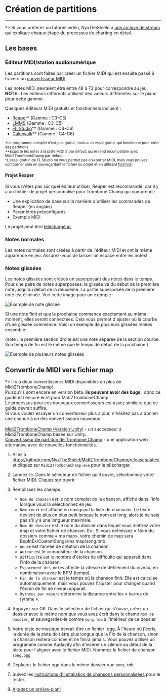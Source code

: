 # Création de partitions
---

?> Si vous préférez un tutoriel vidéo, NyxTheShield a [une archive de stream](https://www.youtube.com/watch?v=ig27SlJveGs) qui explique chaque étape du processus de charting en détail.

## Les bases
### Éditeur MIDI/station audionumérique
Les partitions sont faites par créer un fichier MIDI qui est ensuite passé à travers un [convertisseur MIDI](#converting-midi-to-map-file).

Les notes MIDI devraient être entre 48 à 72 pour correspondre au jeu. <br> **NOTE :** Les éditeurs différents utilisent des valeurs différentes sur le piano pour cette gamme.

Quelques éditeurs MIDI gratuits et fonctionnels incluent :
- [Reaper](https://www.reaper.fm/download.php)* (Gamme : C3-C5)
- [LMMS](https://lmms.io/download#windows) (Gamme : C3-C5)
- [FL Studio](https://www.image-line.com/fl-studio-download/)*† (Gamme : C4-C6)
- [Cakewalk](https://www.bandlab.com/products/cakewalk)** (Gamme : C4-C6)

<sub>*Le programme complet n'est pas gratuit, mais a un essai gratuit qui fonctionne pour créer des partitions.</sub><br> <sub>**Exporte les notes à la piste MIDI 2 par défaut, qui le rend incompatible avec Midi2TromboneChamp par défaut.</sub><br> <sub>†L'essai gratuit de FL Studio ne vous permet pas d'exporter MIDI, mais vous pouvez contourner cela en sauvegardant le fichier du projet et en utilisant <a href="https://github.com/Kaydax/flp2midi/releases/latest">flp2midi</a>.</p>

<h4 spaces-before="0">
  Projet Reaper
</h4>

<p spaces-before="0">
  Si vous n'êtes pas sûr quel éditeur utiliser, Reaper est recommandé, car il y a un fichier de projet personnalisé pour Trombone Champ qui comprend :
</p>

<ul>
  <li>
    Une explication de base sur la manière d'utiliser les commandes de Reaper (en anglais)
  </li>
  <li>
    Paramètres préconfigurés
  </li>
  <li>
    Exemple MIDI
  </li>
</ul>

<p spaces-before="0">
  Le projet peut être <a href="https://trombone.wiki/docs/files/REAPER_Trombone_Champ_Charting_Template.zip">téléchargé ici</a>.
</p>

<h3 spaces-before="0">
  Notes normales
</h3>

<p spaces-before="0">
  Les notes normales sont créées à partir de l'éditeur MIDI et ont la même apparence en jeu. Assurez-vous de laisser un espace entre les notes!
</p>

<h3 spaces-before="0">
  Notes glissées
</h3>

<p spaces-before="0">
  Les notes glissées sont créées en superposant des notes dans le temps. Pour une paire de notes superposées, la glissée va du début de la première note jusqu'au début de la deuxième. La partie superposée de la première note est éliminée. Voir cette image pour un exemple :
</p>

<p spaces-before="0">
  <img src="../docs/files/slide1.png" alt="Exemple de note glissée" />
</p>

<p spaces-before="0">
  Si une note finit et que la prochaine commence exactement au même moment, elles seront connectées. Cela vous permet d'ajuster où la courbe d'une glissée commence. Voici un exemple de plusieurs glissées reliées ensemble :
</p>

<p spaces-before="0">
  (note : la première section droite est une note séparée de la section courbe. Son temps de fin est le même que le temps de début de la prochaine.)
</p>

<p spaces-before="0">
  <img src="../docs/files/slide2.png" alt="Exemple de plusieurs notes glissées" />
</p>

<h2 spaces-before="0">
  Convertir de MIDI vers fichier map
</h2>

<p spaces-before="0">
  ?> Il y a deux convertisseurs MIDI disponibles en plus de Midi2TromboneChamp! <br>Puisqu'ils sont encore en version bêta. <strong x-id="1">ils peuvent avoir des bugs </strong>, donc ce guide est encore écrit pour Midi2TromboneChamp. <br>Le processus pour ces nouveaux convertisseurs est assez similaire que ce guide devrait suffire. <br>Si vous voulez essayer un convertisseur plus à jour, n'hésitez pas à donner une chance à un des convertisseurs nouveaux <br><br><a href="https://nyxtheshield.github.io/Midi2TromboneChamp/">Midi2TromboneChamp (Version Unity)</a> - un successeur à Midi2TromboneChamp basée sur Unity. <br><a href="https://rshieldsprojects.github.io/projects/tccc/">Convertisseur de partition de Trombone Champ</a> - une application web alternative avec de nouvelles fonctionnalités.
</p>

<ol start="1">
  <li>
    <p spaces-before="0">
      Allez à <a href="https://github.com/NyxTheShield/Midi2TromboneChamp/releases/latest" x-nc="1">https://github.com/NyxTheShield/Midi2TromboneChamp/releases/latest</a> et cliquez sur <code>Midi2TromboneChamp.exe</code> pour le télécharger.
    </p>
  </li>
  
  <li>
    <p spaces-before="0">
      Lancez-le. Dans le sélecteur de fichier qu'il ouvre, sélectionnez votre fichier MIDI. Cliquez sur ouvrir.
    </p>
  </li>
  
  <li>
    <p spaces-before="0">
      Remplissez les champs :
    </p>
    <ul>
      <li>
        <code>Nom de chanson</code> est le nom complet de la chanson, affiché dans l'info lorsque vous la sélectionnez en jeu.
      </li>
      <li>
        <code>Nom court</code> est affiché en naviguant la liste de chansons. Le texte devient de plus en plus petit lorsque le nom est long, alors je ne sais pas s'il y a une longueur maximale.
      </li>
      <li>
        <code>Nom de dossier</code> est le nom du dossier dans lequel vous mettrez votre map et votre fichier de chanson. Ex : Si vous définissez « Nom du dossier» comme « ma map», votre chemin de map sera BepInEx/CustomSongs/ma map/song.tmb.
      </li>
      <li>
        <code>Année</code> est l'année de création de la chanson.
      </li>
      <li>
        <code>Auteur</code> est le compositeur de la chanson.
      </li>
      <li>
        <code>Difficulté</code> est le nombre d'étoiles de difficulté qui apparait dans l'info de la chanson.
      </li>
      <li>
        <code>Espacement des notes</code> affecte la vitesse de défilement du niveau, en combinaison avec le BPM (tempo).
      </li>
      <li>
        <code>Fin de la chanson</code> est le temps où la chanson finit. Elle est calculée automatiquement, mais vous pouvez l'ajuster pour changer quand l'écran de fin de niveau apparait.
      </li>
      <li>
        <code>Rythmes par mesure</code> détermine la distance entre les « barres de rythme ».
      </li>
    </ul>
  </li>
  
  <li>
    <p spaces-before="0">
      Appuyez sur OK. Dans le sélecteur de fichier qui s'ouvre, créez un dossier avec le même nom que vous avez écrit dans le champ <code>Nom de dossier</code>, et sauvegardez-le comme <code>song.tmb</code> à l'intérieur de ce dossier.
    </p>
  </li>
  
  <li>
    <p spaces-before="0">
      Votre piste de musique devrait être un fichier .ogg. À l'heure où j'écris, la durée de la piste doit être plus longue que la Fin de la chanson, sinon la chanson restera coincée et ne finira jamais. Vous pouvez utiliser un programme comme Audacity afin d'insérer un silence au début de la piste pour l'aligner avec le fichier MIDI. Nommez le fichier de chanson <code>song.ogg</code>.
    </p>
  </li>
  
  <li>
    <p spaces-before="0">
      Déplacez le fichier ogg dans le même dossier que <code>song.tmb</code>.
    </p>
  </li>
  
  <li>
    <p spaces-before="0">
      Suivez les <a href="installing-songs">instructions d'installation de chansons personnalisées</a> pour le tester.
    </p>
  </li>
  
  <li>
    <p spaces-before="0">
      <a href="chart-backgrounds">Ajoutez un arrière-plan!</a>
    </p>
  </li>
</ol>